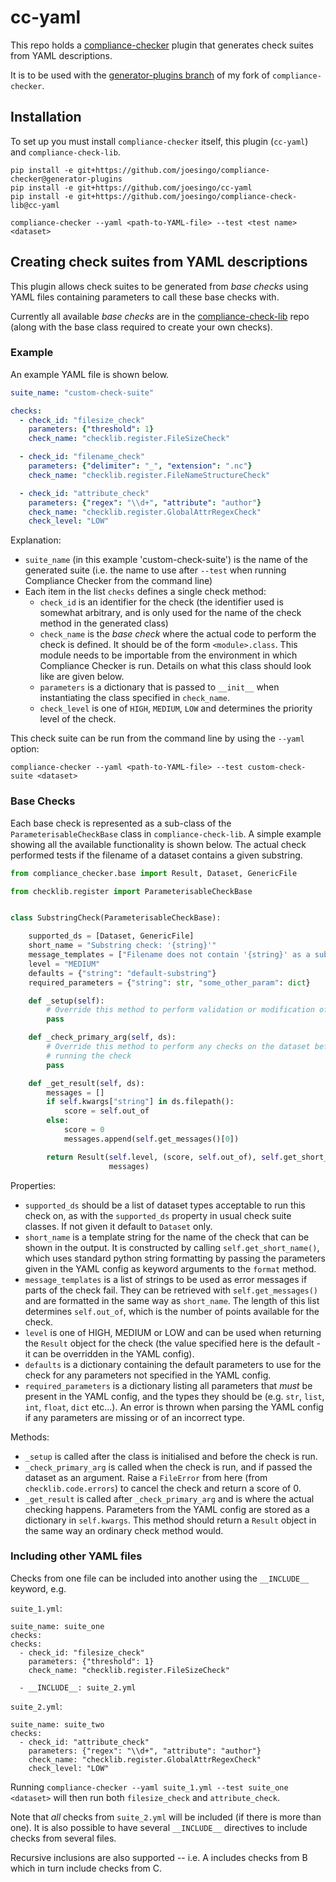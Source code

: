 # cc-yaml

This repo holds a [compliance-checker](https://github.com/ioos/compliance-checker)
plugin that generates check suites from YAML descriptions.

It is to be used with the [generator-plugins branch](https://github.com/joesingo/compliance-checker/tree/generator-plugins)
of my fork of `compliance-checker`.

## Installation

To set up you must install `compliance-checker` itself, this plugin (`cc-yaml`)
and `compliance-check-lib`.

```
pip install -e git+https://github.com/joesingo/compliance-checker@generator-plugins
pip install -e git+https://github.com/joesingo/cc-yaml
pip install -e git+https://github.com/joesingo/compliance-check-lib@cc-yaml

compliance-checker --yaml <path-to-YAML-file> --test <test name> <dataset>
```

## Creating check suites from YAML descriptions

This plugin allows check suites to be generated from *base checks* using YAML
files containing parameters to call these base checks with.

Currently all available *base checks* are in the [compliance-check-lib](https://github.com/joesingo/compliance-check-lib)
repo (along with the base class required to create your own checks).

### Example

An example YAML file is shown below.

```yaml
suite_name: "custom-check-suite"

checks:
  - check_id: "filesize_check"
    parameters: {"threshold": 1}
    check_name: "checklib.register.FileSizeCheck"

  - check_id: "filename_check"
    parameters: {"delimiter": "_", "extension": ".nc"}
    check_name: "checklib.register.FileNameStructureCheck"

  - check_id: "attribute_check"
    parameters: {"regex": "\\d+", "attribute": "author"}
    check_name: "checklib.register.GlobalAttrRegexCheck"
    check_level: "LOW"
```

Explanation:

* `suite_name` (in this example 'custom-check-suite') is the name of the generated suite (i.e. the
  name to use after `--test` when running Compliance Checker from the command line)
* Each item in the list `checks` defines a single check method:
  * `check_id` is an identifier for the check (the identifier used is somewhat arbitrary, and is
    only used for the name of the check method in the generated class)
  * `check_name` is the *base check* where the actual code to perform the check is defined. It
    should be of the form `<module>.class`. This module needs to be importable from the environment
    in which Compliance Checker is run. Details on what this class should look like are given below.
  * `parameters` is a dictionary that is passed to `__init__` when instantiating the class
    specified in `check_name`.
  * `check_level` is one of `HIGH`, `MEDIUM`, `LOW` and determines the priority level of the check.

This check suite can be run from the command line by using the `--yaml` option:
```
compliance-checker --yaml <path-to-YAML-file> --test custom-check-suite <dataset>
```

### Base Checks

Each base check is represented as a sub-class of the `ParameterisableCheckBase` class in
`compliance-check-lib`. A simple example showing all the available functionality is shown
below. The actual check performed tests if the filename of a dataset contains a given
substring.

```python
from compliance_checker.base import Result, Dataset, GenericFile

from checklib.register import ParameterisableCheckBase


class SubstringCheck(ParameterisableCheckBase):

    supported_ds = [Dataset, GenericFile]
    short_name = "Substring check: '{string}'"
    message_templates = ["Filename does not contain '{string}' as a substring"]
    level = "MEDIUM"
    defaults = {"string": "default-substring"}
    required_parameters = {"string": str, "some_other_param": dict}

    def _setup(self):
        # Override this method to perform validation or modification of arguments
        pass

    def _check_primary_arg(self, ds):
        # Override this method to perform any checks on the dataset before
        # running the check
        pass

    def _get_result(self, ds):
        messages = []
        if self.kwargs["string"] in ds.filepath():
            score = self.out_of
        else:
            score = 0
            messages.append(self.get_messages()[0])

        return Result(self.level, (score, self.out_of), self.get_short_name(),
                      messages)
```

Properties:

* `supported_ds` should be a list of dataset types acceptable to run this check
  on, as with the `supported_ds` property in usual check suite classes. If not
  given it default to `Dataset` only.
* `short_name` is a template string for the name of the check that can be shown
  in the output. It is constructed by calling `self.get_short_name()`, which uses
  standard python string formatting by passing the parameters given in the YAML
  config as keyword arguments to the `format` method.
* `message_templates` is a list of strings to be used as error messages if parts
  of the check fail. They can be retrieved with `self.get_messages()` and are
  formatted in the same way as `short_name`. The length of this list determines
  `self.out_of`, which is the number of points available for the check.
* `level` is one of HIGH, MEDIUM or LOW and can be used when returning the
  `Result` object for the check (the value specified here is the default - it
  can be overridden in the YAML config).
* `defaults` is a dictionary containing the default parameters to use for the
  check for any parameters not specified in the YAML config.
* `required_parameters` is a dictionary listing all parameters that *must* be
  present in the YAML config, and the types they should be (e.g. `str`, `list`,
  `int`, `float`, `dict` etc...). An error is thrown when parsing the YAML
  config if any parameters are missing or of an incorrect type.

Methods:

* `_setup` is called after the class is initialised and before the check is run.
* `_check_primary_arg` is called when the check is run, and if passed the dataset as an argument.
  Raise a `FileError` from here (from `checklib.code.errors`) to cancel the check and return a
  score of 0.
* `_get_result` is called after `_check_primary_arg` and is where the actual checking happens.
  Parameters from the YAML config are stored as a dictionary in `self.kwargs`.
  This method should return a `Result` object in the same way an ordinary check method would.

### Including other YAML files

Checks from one file can be included into another using the `__INCLUDE__`
keyword, e.g.

`suite_1.yml`:
```
suite_name: suite_one
checks:
checks:
  - check_id: "filesize_check"
    parameters: {"threshold": 1}
    check_name: "checklib.register.FileSizeCheck"

  - __INCLUDE__: suite_2.yml
```

`suite_2.yml`:
```
suite_name: suite_two
checks:
  - check_id: "attribute_check"
    parameters: {"regex": "\\d+", "attribute": "author"}
    check_name: "checklib.register.GlobalAttrRegexCheck"
    check_level: "LOW"
```

Running `compliance-checker --yaml suite_1.yml --test suite_one <dataset>` will
then run both `filesize_check` and `attribute_check`.

Note that *all* checks from `suite_2.yml` will be included (if there is more
than one). It is also possible to have several `__INCLUDE__` directives to
include checks from several files.

Recursive inclusions are also supported -- i.e. A includes checks from B which
in turn include checks from C.
